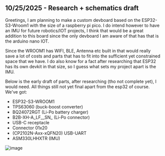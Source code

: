 <!--
  ===================    !!READ THIS NOTICE!!   ====================
  DO NOT edit this file manually. Your changes WILL BE OVERWRITTEN!
  This journal is auto generated and updated by Hack Club Blueprint.
  To edit this file, please edit your journal entries on Blueprint.
  ==================================================================
-->

## 10/25/2025 - Research + schematics draft  

Greetings, I am planning to make a custom devboard based on the ESP32-S3-Wroom1 with the size of a raspberry pi pico. I do intend however to have an IMU for future robotics/IOT projects, I think that would be a great addition to this board since the only devboard I am aware of that has that is the arduino nano IOT. 

Since the WROOM1 has WIFI, BLE, Antenna etc built in that would really save a lot of costs and parts that has to fit into the sufficient yet constrained space that we have. I do also know for a fact after researching that ESP32 has its own devkit in that size, so I guess what sets my project apart is the IMU. 

Below is the early draft of parts, after researching (tho not complete yet), I would need. All things still not yet final apart from the esp32 of course. We've got:

- ESP32-S3-WROOM1
- TPS63060 (buck-boost converter)
- BQ24072RGT (Li-Po battery charger)
- B2B-XH-A_LF__SN_ (Li-Po connector)
- USB-C receptacle
- Connector 01x20
- (CP2102N-Axx-xQFN20) USB-UART
- ASM330LHHXTR (IMU)


![image](https://blueprint.hackclub.com/user-attachments/blobs/proxy/eyJfcmFpbHMiOnsiZGF0YSI6NTQ1NSwicHVyIjoiYmxvYl9pZCJ9fQ==--2ff08ba02e8e5ea3387dfe33f4ef828670932df5/image.png)

  

